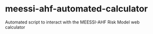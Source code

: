 # meessi-ahf-automated-calculator
 Automated script to interact with the MEESSI-AHF Risk Model web calculator
